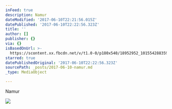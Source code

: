 ```yaml
---
inFeed: true
description: Namur
dateModified: '2017-06-10T22:21:56.015Z'
datePublished: '2017-06-10T22:22:56.323Z'
title: ''
author: []
publisher: {}
via: {}
isBasedOnUrl: >-
  https://scontent.xx.fbcdn.net/v/t1.0-0/p180x540/18952952_10155428835953156_7712529950534251938_n.jpg?oh=cff43e960a07b81e5b21cbc654409748&oe=59A993F3
starred: true
datePublishedOriginal: '2017-06-10T22:22:56.323Z'
sourcePath: _posts/2017-06-10-namur.md
_type: MediaObject

---
```

Namur

<article style=""><img src="https://scontent.xx.fbcdn.net/v/t1.0-0/p180x540/18952952_10155428835953156_7712529950534251938_n.jpg?oh=cff43e960a07b81e5b21cbc654409748&amp;oe=59A993F3" /></article>